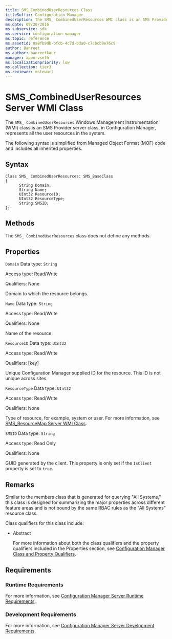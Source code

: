 ```yaml
---
title: SMS_CombinedUserResources Class
titleSuffix: Configuration Manager
description: The SMS_ CombinedUserResources WMI class is an SMS Provider server class, in Configuration Manager, represents all the user resources in the system.
ms.date: 09/20/2016
ms.subservice: sdk
ms.service: configuration-manager
ms.topic: reference
ms.assetid: 8a8fb9db-bfcb-4c7d-bda0-c7cbcb9e76c9
author: Banreet
ms.author: banreetkaur
manager: apoorvseth
ms.localizationpriority: low
ms.collection: tier3
ms.reviewer: mstewart
---
```

# SMS_CombinedUserResources Server WMI Class
The `SMS_ CombinedUserResources` Windows Management Instrumentation (WMI) class is an SMS Provider server class, in Configuration Manager, represents all the user resources in the system.

 The following syntax is simplified from Managed Object Format (MOF) code and includes all inherited properties.

## Syntax

```
Class SMS_ CombinedUserResources: SMS_BaseClass
{
      String Domain;
      String Name;
      UInt32 ResourceID;
      UInt32 ResourceType;
      String SMSID;
};
```

## Methods
 The `SMS_ CombinedUserResources` class does not define any methods.

## Properties
 `Domain`
 Data type: `String`

 Access type: Read/Write

 Qualifiers: None

 Domain to which the resource belongs.

 `Name`
 Data type: `String`

 Access type: Read/Write

 Qualifiers: None

 Name of the resource.

 `ResourceID`
 Data type: `UInt32`

 Access type: Read/Write

 Qualifiers: [key]

 Unique Configuration Manager supplied ID for the resource. This ID is not unique across sites.

 `ResourceType`
 Data type: `UInt32`

 Access type: Read/Write

 Qualifiers: None

 Type of resource, for example, system or user. For more information, see [SMS_ResourceMap Server WMI Class](../../../../../develop/reference/core/clients/manage/sms_resourcemap-server-wmi-class.md).

 `SMSID`
 Data type: `String`

 Access type: Read Only

 Qualifiers: None

 GUID generated by the client. This property is only set if the `IsClient` property is set to `true`.

## Remarks
 Similar to the members class that is generated for querying "All Systems," this class is designed for summarizing the major properties across different feature areas and is not bound by the same RBAC rules as the "All Systems" resource class.

 Class qualifiers for this class include:

- Abstract

  For more information about both the class qualifiers and the property qualifiers included in the Properties section, see [Configuration Manager Class and Property Qualifiers](../../../../../develop/reference/misc/class-and-property-qualifiers.md).

## Requirements

### Runtime Requirements
 For more information, see [Configuration Manager Server Runtime Requirements](../../../../../develop/core/reqs/server-runtime-requirements.md).

### Development Requirements
 For more information, see [Configuration Manager Server Development Requirements](../../../../../develop/core/reqs/server-development-requirements.md).
